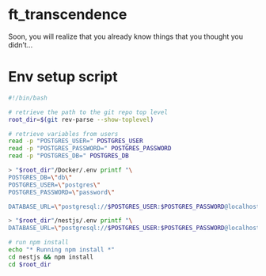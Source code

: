 # ft_transcendence
Soon, you will realize that you already know things that you thought you didn’t...

# Env setup script

```bash
#!/bin/bash

# retrieve the path to the git repo top level
root_dir=$(git rev-parse --show-toplevel)

# retrieve variables from users
read -p "POSTGRES_USER=" POSTGRES_USER
read -p "POSTGRES_PASSWORD=" POSTGRES_PASSWORD
read -p "POSTGRES_DB=" POSTGRES_DB

> "$root_dir"/Docker/.env printf "\
POSTGRES_DB=\"db\"
POSTGRES_USER=\"postgres\"
POSTGRES_PASSWORD=\"password\"

DATABASE_URL=\"postgresql://$POSTGRES_USER:$POSTGRES_PASSWORD@localhost:5432/$POSTGRES_DB?schema=public\""

> "$root_dir"/nestjs/.env printf "\
DATABASE_URL=\"postgresql://$POSTGRES_USER:$POSTGRES_PASSWORD@localhost:5432/$POSTGRES_DB?schema=public\""

# run npm install
echo "* Running npm install *"
cd nestjs && npm install
cd $root_dir
```
